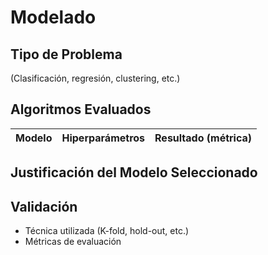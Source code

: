 # Modelado

## Tipo de Problema
(Clasificación, regresión, clustering, etc.)

## Algoritmos Evaluados
| Modelo | Hiperparámetros | Resultado (métrica) |
|--------|------------------|----------------------|

## Justificación del Modelo Seleccionado

## Validación
- Técnica utilizada (K-fold, hold-out, etc.)
- Métricas de evaluación
